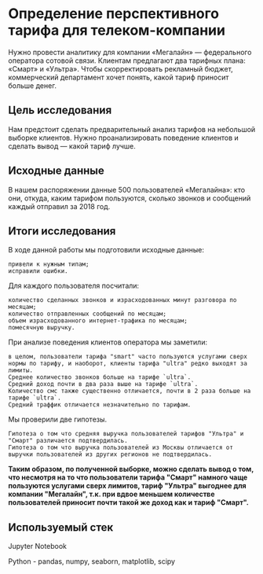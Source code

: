 # Определение перспективного тарифа для телеком-компании

Нужно провести аналитику для компании «Мегалайн» — федерального оператора сотовой связи. Клиентам предлагают два тарифных плана: «Смарт» и «Ультра». Чтобы скорректировать рекламный бюджет, коммерческий департамент хочет понять, какой тариф приносит больше денег.

## Цель исследования

Нам предстоит сделать предварительный анализ тарифов на небольшой выборке клиентов. Нужно проанализировать поведение клиентов и сделать вывод — какой тариф лучше.

## Исходные данные

В нашем распоряжении данные 500 пользователей «Мегалайна»: кто они, откуда, каким тарифом пользуются, сколько звонков и сообщений каждый отправил за 2018 год.

## Итоги исследования

В ходе данной работы мы подготовили исходные данные:

    привели к нужным типам;
    исправили ошибки.
    
Для каждого пользователя посчитали:

    количество сделанных звонков и израсходованных минут разговора по месяцам;
    количество отправленных сообщений по месяцам;
    объем израсходованного интернет-трафика по месяцам;
    помесячную выручку.

При анализе поведения клиентов оператора мы заметили:

    в целом, пользователи тарифа "smart" часто пользуются услугами сверх нормы по тарифу, и наоборот, клиенты тарифа "ultra" редко выходят за лимиты.
    Среднее количество звонков больше на тарифе `ultra`.
    Средний доход почти в два раза выше на тарифе `ultra`.
    Количество смс также существенно отличается, почти в 2 раза больше на тарифе `ultra`.
    Средний траффик отличается незначительно по тарифам.

Мы проверили две гипотезы.

    Гипотеза о том что средняя выручка пользователей тарифов "Ультра" и "Смарт" различается подтвердилась.
    Гипотеза о том что выручка пользователей из Москвы отличается от выручки пользователей из других регионов не подтвердилась.

**Таким образом, по полученной выборке, можно сделать вывод о том, что несмотря на то что пользователи тарифа "Смарт" намного чаще пользуются услугами сверх лимитов, тариф "Ультра" выгоднее для компании "Мегалайн", т.к. при вдвое меньшем количестве пользователей приносит почти такой же доход как и тариф "Смарт".**

## Используемый стек

Jupyter Notebook

Python - pandas, numpy, seaborn, matplotlib, scipy
